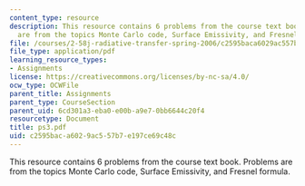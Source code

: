 ```yaml
---
content_type: resource
description: This resource contains 6 problems from the course text book. Problems
  are from the topics Monte Carlo code, Surface Emissivity, and Fresnel formula.
file: /courses/2-58j-radiative-transfer-spring-2006/c2595baca6029ac557b7e197ce69c48c_ps3.pdf
file_type: application/pdf
learning_resource_types:
- Assignments
license: https://creativecommons.org/licenses/by-nc-sa/4.0/
ocw_type: OCWFile
parent_title: Assignments
parent_type: CourseSection
parent_uid: 6cd301a3-eba0-e00b-a9e7-0bb6644c20f4
resourcetype: Document
title: ps3.pdf
uid: c2595bac-a602-9ac5-57b7-e197ce69c48c
---
```

This resource contains 6 problems from the course text book. Problems are from the topics Monte Carlo code, Surface Emissivity, and Fresnel formula.